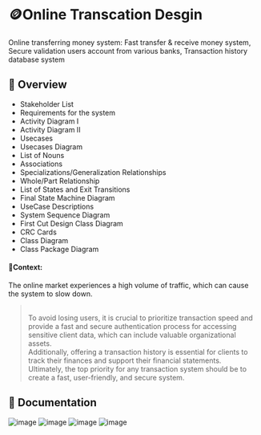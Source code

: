 # 🪙Online Transcation Desgin
Online transferring money system: Fast transfer & receive money system, Secure validation users account from various banks, Transaction history database system


## 🚀 Overview
- Stakeholder List
- Requirements for the system
- Activity Diagram I
- Activity Diagram II
- Usecases 
- Usecases Diagram
- List of Nouns
- Associations 
- Specializations/Generalization Relationships 
- Whole/Part Relationship
- List of States and Exit Transitions 
- Final State Machine Diagram
- UseCase Descriptions 
- System Sequence Diagram
- First Cut Design Class Diagram 
- CRC Cards
- Class Diagram
- Class Package Diagram 


#### 📖Context:
 The online market experiences a high volume of traffic, which can cause the system to slow down. 
> <br/>To avoid losing users, it is crucial to prioritize transaction speed and provide a fast and secure authentication process for accessing sensitive client data, which can include valuable organizational assets. 
> <br/>Additionally, offering a transaction history is essential for clients to track their finances and support their financial statements. 
> <br/>Ultimately, the top priority for any transaction system should be to create a fast, user-friendly, and secure system. 


## 📄 Documentation
![image](https://user-images.githubusercontent.com/33567830/224798475-d5d23f89-d1d4-4208-bb26-8711a74ec10d.png)
![image](https://user-images.githubusercontent.com/33567830/224798550-6a97f230-04c6-497b-b15b-8b98d3e480fc.png)
![image](https://user-images.githubusercontent.com/33567830/224798587-e377a9d8-bc5d-4957-87c2-5c6866a8b822.png)
![image](https://user-images.githubusercontent.com/33567830/224795026-0b46e199-3e14-4819-ab82-d6b629874b63.png)


